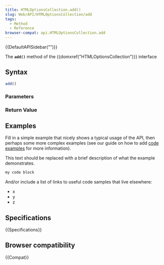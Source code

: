 ```yaml
---
title: HTMLOptionsCollection.add()
slug: Web/API/HTMLOptionsCollection/add
tags:
  - Method
  - Reference
browser-compat: api.HTMLOptionsCollection.add
---
```

{{DefaultAPISidebar("")}}

The **`add()`** method of the {{domxref("HTMLOptionsCollection")}} interface 

## Syntax

```js
add()
```

### Parameters



### Return Value



## Examples

Fill in a simple example that nicely shows a typical usage of the API, then perhaps some more complex examples (see our guide on how to add [code examples](/en-US/docs/MDN/Contribute/Structures/Code_examples) for more information).

This text should be replaced with a brief description of what the example demonstrates.

```js
my code block
```

And/or include a list of links to useful code samples that live elsewhere:

*   x
*   y
*   z

## Specifications

{{Specifications}}

## Browser compatibility

{{Compat}}

